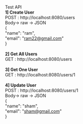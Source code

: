 Test API<br>
<b>1] Create User</b><br>
POST : http://localhost:8080/users<br>
Body-> raw -> JSON<br>
{<br>
  "name": "ram",<br>
  "email": "ram22@gmail.com"<br>
}<br>
<br>
<b>2] Get All Users</b><br>
GET : http://localhost:8080/users<br>
<br>
<b>3] Get One User</b><br>
GET : http://localhost:8080/users/1<br>
<br>
<b>4] Update User</b><br>
POST : http://localhost:8080/users/1<br>
Body-> raw -> JSON<br>
{<br>
  "name": "sham",<br>
  "email": "sham@gmail.com"<br>
}<br>
